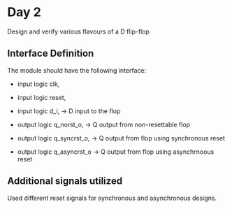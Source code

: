# Day 2

Design and verify various flavours of a D flip-flop

## Interface Definition
The module should have the following interface:

- input     logic      clk,
- input     logic      reset,

- input     logic      d_i,         -> D input to the flop

- output    logic      q_norst_o,   -> Q output from non-resettable flop
- output    logic      q_syncrst_o, -> Q output from flop using synchronous reset
- output    logic      q_asyncrst_o -> Q output from flop using asynchrnoous reset

## Additional signals utilized

Used different reset signals for synchronous and asynchronous designs.